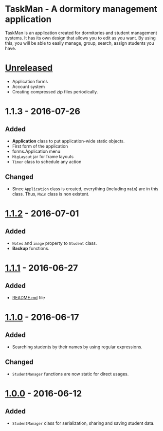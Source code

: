 # TaskMan - A dormitory management application
TaskMan is an application created for dormitories and student management systems.
It has its own design that allows you to edit as you want. By using this, you will be
able to easily manage, group, search, assign students you have.

# [Unreleased]
- Application forms
- Account system
- Creating compressed zip files periodically.

# 1.1.3 - 2016-07-26
## Added
- **Application** class to put application-wide static objects.
- First form of the application
- forms.Application menu
- `MigLayout` jar for frame layouts
- `Timer` class to schedule any action

## Changed
- Since `Application` class is created, everything (including `main`)
  are in this class. Thus, `Main` class is non existent.

# [1.1.2] - 2016-07-01
## Added
- `Notes` and `image` property to `Student` class.
- **Backup** functions.

# [1.1.1] - 2016-06-27
## Added
- [README.md] file

# [1.1.0] - 2016-06-17
## Added
- Searching students by their names by using regular expressions.

## Changed
- `StudentManager` functions are now static for direct usages.

# [1.0.0] - 2016-06-12
## Added
- `StudentManager` class for serialization, sharing and saving student data.

[README.md]: https://github.com/erenertan/TaskMan/blob/master/README.md
[Unreleased]:https://github.com/erenertan/TaskMan
[1.1.2]: https://github.com/erenertan/TaskMan/commit/abbbe065db28c1b3a7703b5c3f7c8286d3b8b9b5
[1.1.1]: https://github.com/erenertan/TaskMan/commit/7d05fc440449ead48590f19920ce6fc0c3b9e8aa
[1.1.0]: https://github.com/erenertan/TaskMan/commit/786928f0964ee8cf42bdb8a6e20964e0d8a3ec67
[1.0.0]: https://github.com/erenertan/TaskMan/commit/0ec1135c542e0ab3a2069dda3e4423c1ab2d54af